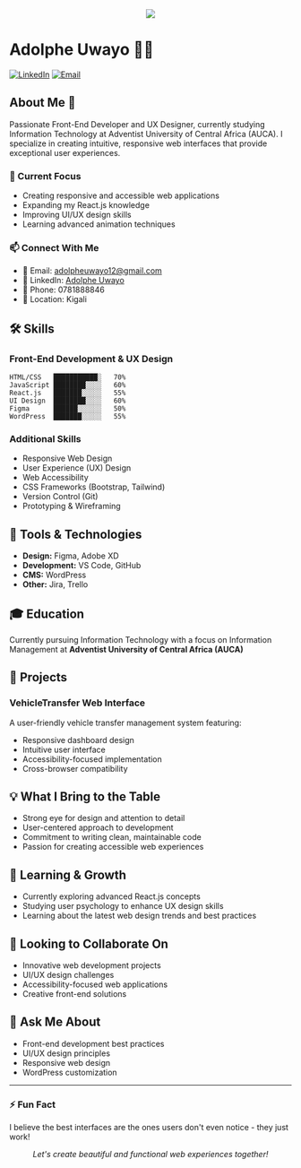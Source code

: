 <div align="center">
  <img src="https://readme-typing-svg.herokuapp.com/?lines=Front-End+Developer;UX+Designer;Creative+Problem+Solver&font=Fira%20Code&center=true&width=440&height=45&color=f75c7e&vCenter=true&size=22">
</div>

# Adolphe Uwayo 👨‍💻

[![LinkedIn](https://img.shields.io/badge/LinkedIn-Connect-blue)](https://linkedin.com/in/adolphe-uwayo-76292522b)
[![Email](https://img.shields.io/badge/Email-Contact-red)](mailto:adolpheuwayo12@gmail.com)

## About Me 👋

Passionate Front-End Developer and UX Designer, currently studying Information Technology at Adventist University of Central Africa (AUCA). I specialize in creating intuitive, responsive web interfaces that provide exceptional user experiences.

### 🔭 Current Focus
- Creating responsive and accessible web applications
- Expanding my React.js knowledge
- Improving UI/UX design skills
- Learning advanced animation techniques

### 📫 Connect With Me
- 📧 Email: adolpheuwayo12@gmail.com
- 🔗 LinkedIn: [Adolphe Uwayo](https://linkedin.com/in/adolphe-uwayo-76292522b)
- 📱 Phone: 0781888846
- 📍 Location: Kigali

## 🛠️ Skills

### Front-End Development & UX Design
```
HTML/CSS   ███████████░   70%
JavaScript ████████░░░░   60%
React.js   ███████░░░░░   55%
UI Design  ████████░░░░   60%
Figma      ██████░░░░░░   50%
WordPress  ███████░░░░░   55%
```

### Additional Skills
- Responsive Web Design
- User Experience (UX) Design
- Web Accessibility
- CSS Frameworks (Bootstrap, Tailwind)
- Version Control (Git)
- Prototyping & Wireframing

## 💼 Tools & Technologies
- **Design:** Figma, Adobe XD
- **Development:** VS Code, GitHub
- **CMS:** WordPress
- **Other:** Jira, Trello

## 🎓 Education
Currently pursuing Information Technology with a focus on Information Management at **Adventist University of Central Africa (AUCA)**

## 🚀 Projects

### VehicleTransfer Web Interface
A user-friendly vehicle transfer management system featuring:
- Responsive dashboard design
- Intuitive user interface
- Accessibility-focused implementation
- Cross-browser compatibility



## 💡 What I Bring to the Table
- Strong eye for design and attention to detail
- User-centered approach to development
- Commitment to writing clean, maintainable code
- Passion for creating accessible web experiences

## 🌱 Learning & Growth
- Currently exploring advanced React.js concepts
- Studying user psychology to enhance UX design skills
- Learning about the latest web design trends and best practices

## 👯 Looking to Collaborate On
- Innovative web development projects
- UI/UX design challenges
- Accessibility-focused web applications
- Creative front-end solutions

## 💬 Ask Me About
- Front-end development best practices
- UI/UX design principles
- Responsive web design
- WordPress customization

---

### ⚡ Fun Fact
I believe the best interfaces are the ones users don't even notice - they just work!

<p align="center">
<i>Let's create beautiful and functional web experiences together!</i>
</p>
